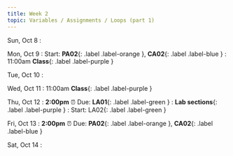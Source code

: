 ```yaml
---
title: Week 2
topic: Variables / Assignments / Loops (part 1)
---
```

Sun, Oct 8
: 

Mon, Oct 9
: Start: **PA02**{: .label .label-orange }, **CA02**{: .label .label-blue }
: 11:00am **Class**{: .label .label-purple }


Tue, Oct 10
: 

Wed, Oct 11
: 11:00am **Class**{: .label .label-purple } 


Thu, Oct 12
: **2:00pm**  ⏰  Due: **LA01**{: .label .label-green }
: **Lab sections**{: .label .label-purple }
: Start: LA02{: .label .label-green }

Fri, Oct 13
: **2:00pm**  ⏰  Due: **PA02**{: .label .label-orange }, **CA02**{: .label .label-blue }


Sat, Oct 14
: 

